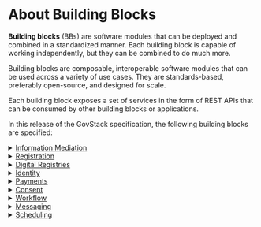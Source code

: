 # About Building Blocks

**Building blocks** (BBs) are software modules that can be deployed and combined in a standardized manner. Each building block is capable of working independently, but they can be combined to do much more.

Building blocks are composable, interoperable software modules that can be used across a variety of use cases. They are standards-based, preferably open-source, and designed for scale.

Each building block exposes a set of services in the form of REST APIs that can be consumed by other building blocks or applications.

In this release of the GovStack specification, the following building blocks are specified:

<details>

<summary><a href="https://govstack.gitbook.io/bb-information-mediation">Information Mediation</a></summary>

Provides a gateway between external digital applications and other ICT Building Blocks, thereby ensuring interoperability and implementation of standards, which is essential for integrating various ICT Building Blocks and applications.

</details>

<details>

<summary><a href="https://govstack.gitbook.io/bb-registration">Registration</a></summary>

Records identifiers and other general information about a person, place or other entity, typically for the purpose of registration or enrollment in specific services or programmes and tracking of that entity over time.

</details>

<details>

<summary><a href="https://govstack.gitbook.io/bb-digital-registries">Digital Registries</a></summary>

Registries are centrally managed databases that uniquely identify persons, vendors, facilities, procedures, products and sites related to an organization, industry or activity.

</details>

<details>

<summary><a href="https://govstack.gitbook.io/bb-identity">Identity</a></summary>

Enables unique identification and authentication of users, organizations and other entities.

</details>

<details>

<summary><a href="https://govstack.gitbook.io/bb-payments">Payments</a></summary>

Implements financial transactions such as remittances, insurance claims, product purchases and payments of service fees, along with the logging of related transactional information. It also provides utilities for tracking costs and extracting audit trials.

</details>

<details>

<summary><a href="https://govstack.gitbook.io/bb-consent">Consent</a></summary>

Manages a set of policies allowing users to determine the information that will be accessible to specific potential information consumers, for which purpose, for how long and whether this information can be shared further.

</details>

<details>

<summary><a href="https://govstack.gitbook.io/bb-workflow">Workflow</a></summary>

Helps to optimize business processes by specifying rules that govern the sequence of activities to be executed as well as the type of information exchanged in order to orchestrate the process flow from its initiation to completion.

</details>

<details>

<summary><a href="https://govstack.gitbook.io/bb-messaging/">Messaging</a></summary>

Facilitates notifications, alerts and two-way communications between applications and communications services, including short message service (SMS), unstructured supplementary service data (USSD), interactive voice response (IVR), email and social media platforms.

</details>

<details>

<summary><a href="https://govstack.gitbook.io/bb-scheduler/">Scheduling</a></summary>

Provides an engine for setting up events based on regular intervals or specific combinations of status of several parameters in order to trigger specific tasks in an automated business process.

</details>
